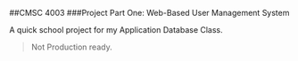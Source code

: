 ##CMSC 4003
###Project Part One: Web-Based User Management System


A quick school project for my Application Database Class. 

> Not Production ready.